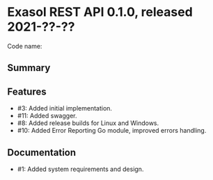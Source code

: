# Exasol REST API 0.1.0, released 2021-??-??

Code name: 

## Summary


## Features

* #3: Added initial implementation.
* #11: Added swagger.
* #8: Added release builds for Linux and Windows.
* #10: Added Error Reporting Go module, improved errors handling.

## Documentation

* #1: Added system requirements and design.